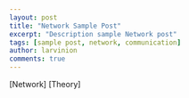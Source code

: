```yaml
---
layout: post
title: "Network Sample Post"
excerpt: "Description sample Network post"
tags: [sample post, network, communication]
author: larvinion
comments: true
---
```


[Network]
[Theory]
